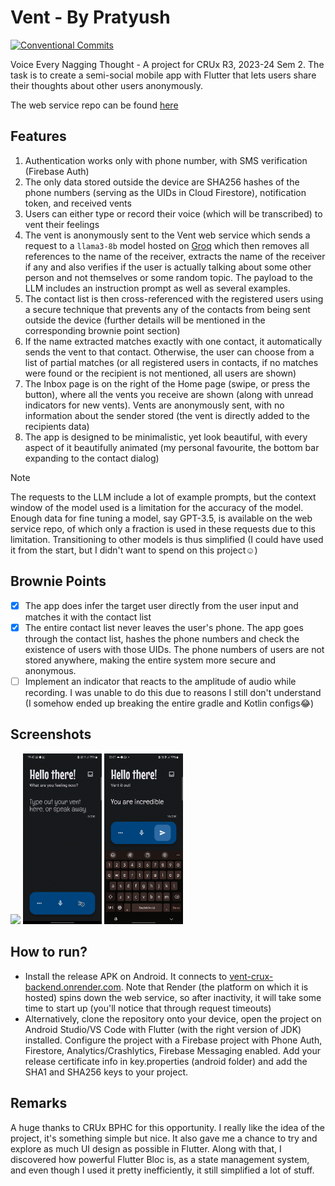 # Vent - By Pratyush
[![Conventional Commits](https://img.shields.io/badge/Conventional%20Commits-1.0.0-%23FE5196?logo=conventionalcommits&logoColor=white)](https://conventionalcommits.org)

Voice Every Nagging Thought - A project for CRUx R3, 2023-24 Sem 2.
The task is to create a semi-social mobile app with Flutter that lets users share their thoughts
about other users anonymously.

The web service repo can be found [here](https://github.com/RedMiner2005/vent-crux-backend)

## Features
1. Authentication works only with phone number, with SMS verification (Firebase Auth)
2. The only data stored outside the device are SHA256 hashes of the phone numbers (serving as the UIDs in Cloud Firestore), notification token, and received vents
3. Users can either type or record their voice (which will be transcribed) to vent their feelings
4. The vent is anonymously sent to the Vent web service which sends a request to a `llama3-8b` model hosted on [Groq](https://groq.com) which then removes all references to the name of the receiver, extracts the name of the receiver if any and also verifies if the user is actually talking about some other person and not themselves or some random topic. The payload to the LLM includes an instruction prompt as well as several examples.
5. The contact list is then cross-referenced with the registered users using a secure technique that prevents any of the contacts from being sent outside the device (further details will be mentioned in the corresponding brownie point section)
6. If the name extracted matches exactly with one contact, it automatically sends the vent to that contact. Otherwise, the user can choose from a list of partial matches (or all registered users in contacts, if no matches were found or the recipient is not mentioned, all users are shown)
7. The Inbox page is on the right of the Home page (swipe, or press the button), where all the vents you receive are shown (along with unread indicators for new vents). Vents are anonymously sent, with no information about the sender stored (the vent is directly added to the recipients data)
8. The app is designed to be minimalistic, yet look beautiful, with every aspect of it beautifully animated (my personal favourite, the bottom bar expanding to the contact dialog)

> [!NOTE]
> The requests to the LLM include a lot of example prompts, but the context window of the model used is a limitation for the accuracy of the model. Enough data for fine tuning a model, say GPT-3.5, is available on the web service repo, of which only a fraction is used in these requests due to this limitation. Transitioning to other models is thus simplified (I could have used it from the start, but I didn't want to spend on this project☺️)

## Brownie Points
- [x] The app does infer the target user directly from the user input and matches it with the contact list
- [x] The entire contact list never leaves the user's phone. The app goes through the contact list, hashes the phone numbers and check the existence of users with those UIDs. The phone numbers of users are not stored anywhere, making the entire system more secure and anonymous.
- [ ] Implement an indicator that reacts to the amplitude of audio while recording. I was unable to do this due to reasons I still don't understand (I somehow ended up breaking the entire gradle and Kotlin configs😂)

## Screenshots
<p>
  <img src="https://github.com/RedMiner2005/vent-crux/blob/master/screenshots/Login.gif" width="25%"/>
  <img src="https://github.com/RedMiner2005/vent-crux/blob/master/screenshots/Voice.gif" width="25%"/>
  <img src="https://github.com/RedMiner2005/vent-crux/blob/master/screenshots/ContactsDialog.gif" width="25%"/>
</p>

## How to run?
* Install the release APK on Android. It connects to [vent-crux-backend.onrender.com](vent-crux-backend.onrender.com). Note that Render (the platform on which it is hosted) spins down the web service, so after inactivity, it will take some time to start up (you'll notice that through request timeouts)
* Alternatively, clone the repository onto your device, open the project on Android Studio/VS Code with Flutter (with the right version of JDK) installed. Configure the project with a Firebase project with Phone Auth, Firestore, Analytics/Crashlytics, Firebase Messaging enabled. Add your release certificate info in key.properties (android folder) and add the SHA1 and SHA256 keys to your project.

## Remarks
A huge thanks to CRUx BPHC for this opportunity. I really like the idea of the project, it's something simple but nice.
It also gave me a chance to try and explore as much UI design as possible in Flutter.
Along with that, I discovered how powerful Flutter Bloc is, as a state management system, and even though I used it pretty inefficiently, it still simplified a lot of stuff.

